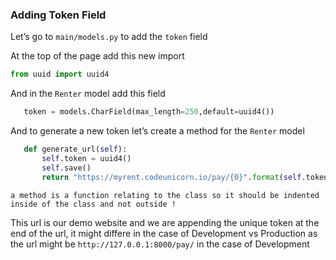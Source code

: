 ### Adding Token Field

Let’s go to `main/models.py` to add the `token` field

At the top of the page add this new import

```python
from uuid import uuid4
```

And in the `Renter` model add this field

```python
   token = models.CharField(max_length=250,default=uuid4())
```

And to generate a new token let’s create a method for the `Renter` model

```python
   def generate_url(self):
       self.token = uuid4()
       self.save()
       return "https://myrent.codeunicorn.io/pay/{0}".format(self.token)
```

`a method is a function relating to the class so it should be indented inside of the class and not outside !`

This url is our demo website and we are appending the unique token at the end of the url, it might differe in the case of Development vs Production as the url might be `http://127.0.0.1:8000/pay/` in the case of Development

